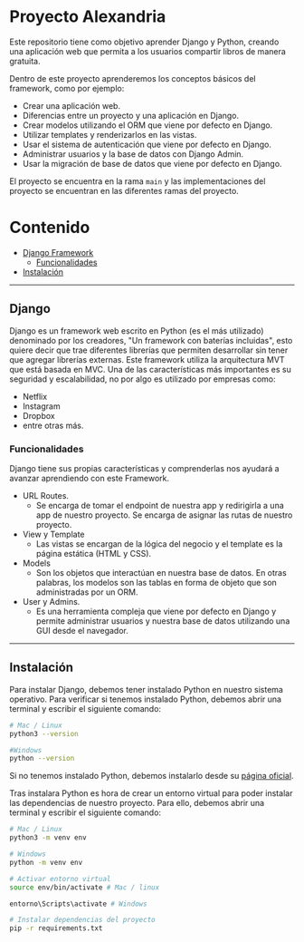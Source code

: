 # Proyecto Alexandria
Este repositorio tiene como objetivo aprender Django y Python, creando una aplicación web que permita a los usuarios compartir libros de manera gratuita. 

Dentro de este proyecto aprenderemos los conceptos básicos del framework, como por ejemplo:
- Crear una aplicación web.
- Diferencias entre un proyecto y una aplicación en Django.
- Crear modelos utilizando el ORM que viene por defecto en Django.
- Utilizar templates y renderizarlos en las vistas.
- Usar el sistema de autenticación que viene por defecto en Django.
- Administrar usuarios y la base de datos con Django Admin.
- Usar la migración de base de datos que viene por defecto en Django.

El proyecto se encuentra en la rama `main` y las implementaciones del proyecto se encuentran en las diferentes ramas del proyecto.

# Contenido
- [Django Framework](#Django)
  - [Funcionalidades](#Funcionalidades)
- [Instalación](#Instalación)
---

## Django
Django es un framework web escrito en Python (es el más utilizado) denominado por los creadores, "Un framework con baterías incluidas", esto quiere decir que trae diferentes librerías que permiten desarrollar sin tener que agregar librerías externas.
Este framework utiliza la arquitectura MVT que está basada en MVC. Una de las características más importantes es su seguridad y escalabilidad, no por algo es utilizado por empresas como:
- Netflix 
- Instagram
- Dropbox
- entre otras más.

### Funcionalidades

Django tiene sus propias características y comprenderlas nos ayudará a avanzar aprendiendo con este Framework.
- URL Routes. 
	- Se encarga de tomar el endpoint de nuestra app y redirigirla a una app de nuestro proyecto. Se encarga de asignar las rutas de nuestro proyecto.
- View y Template
	- Las vistas se encargan de la lógica del negocio y el template es la página estática (HTML y CSS).
- Models
	- Son los objetos que interactúan en nuestra base de datos. En otras palabras, los modelos son las tablas en forma de objeto que son administradas por un ORM.
- User y Admins.
	- Es una herramienta compleja que viene por defecto en Django y permite administrar usuarios y nuestra base de datos utilizando una GUI desde el navegador.

---

## Instalación
Para instalar Django, debemos tener instalado Python en nuestro sistema operativo. Para verificar si tenemos instalado Python, debemos abrir una terminal y escribir el siguiente comando:
```bash
# Mac / Linux
python3 --version

#Windows
python --version
```

Si no tenemos instalado Python, debemos instalarlo desde su [página oficial](https://www.python.org/downloads/).

Tras instalara Python es hora de crear un entorno virtual para poder instalar las dependencias de nuestro proyecto. Para ello, debemos abrir una terminal y escribir el siguiente comando:

```bash
# Mac / Linux
python3 -m venv env

# Windows
python -m venv env

# Activar entorno virtual
source env/bin/activate # Mac / linux

entorno\Scripts\activate # Windows

# Instalar dependencias del proyecto
pip -r requirements.txt

```